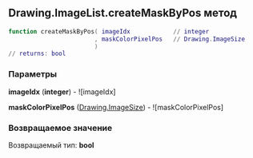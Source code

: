 ## Drawing.ImageList.createMaskByPos метод


```lua
function createMaskByPos( imageIdx            // integer
                        , maskColorPixelPos   // Drawing.ImageSize
                        )
// returns: bool
```


### Параметры

**imageIdx** (**integer**) - ![imageIdx]

**maskColorPixelPos** ([Drawing.ImageSize](../../Drawing/ImageSize.md)) - ![maskColorPixelPos]

### Возвращаемое значение

Возвращаемый тип: **bool**

